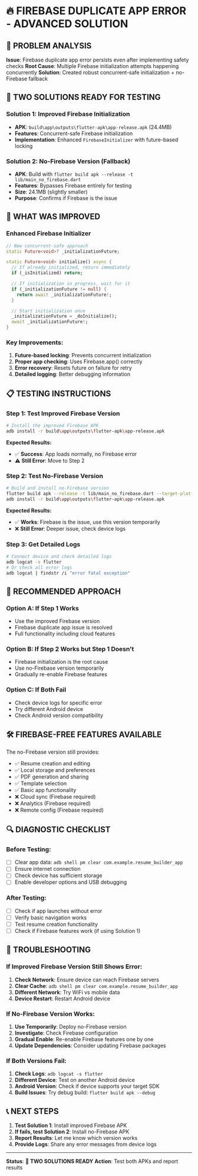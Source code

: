 # 🔥 FIREBASE DUPLICATE APP ERROR - ADVANCED SOLUTION

## 🎯 **PROBLEM ANALYSIS**

**Issue**: Firebase duplicate app error persists even after implementing safety checks
**Root Cause**: Multiple Firebase initialization attempts happening concurrently
**Solution**: Created robust concurrent-safe initialization + no-Firebase fallback

## 📱 **TWO SOLUTIONS READY FOR TESTING**

### **Solution 1: Improved Firebase Initialization**

- **APK**: `build\app\outputs\flutter-apk\app-release.apk` (24.4MB)
- **Features**: Concurrent-safe Firebase initialization
- **Implementation**: Enhanced `FirebaseInitializer` with future-based locking

### **Solution 2: No-Firebase Version (Fallback)**

- **APK**: Build with `flutter build apk --release -t lib/main_no_firebase.dart`
- **Features**: Bypasses Firebase entirely for testing
- **Size**: 24.1MB (slightly smaller)
- **Purpose**: Confirms if Firebase is the issue

## 🔧 **WHAT WAS IMPROVED**

### Enhanced Firebase Initializer

```dart
// New concurrent-safe approach
static Future<void>? _initializationFuture;

static Future<void> initialize() async {
  // If already initialized, return immediately
  if (_isInitialized) return;

  // If initialization in progress, wait for it
  if (_initializationFuture != null) {
    return await _initializationFuture!;
  }

  // Start initialization once
  _initializationFuture = _doInitialize();
  await _initializationFuture!;
}
```

### Key Improvements:

1. **Future-based locking**: Prevents concurrent initialization
2. **Proper app checking**: Uses Firebase.app() correctly
3. **Error recovery**: Resets future on failure for retry
4. **Detailed logging**: Better debugging information

## 📋 **TESTING INSTRUCTIONS**

### **Step 1: Test Improved Firebase Version**

```bash
# Install the improved Firebase APK
adb install -r build\app\outputs\flutter-apk\app-release.apk
```

**Expected Results:**

- ✅ **Success**: App loads normally, no Firebase error
- ⚠️ **Still Error**: Move to Step 2

### **Step 2: Test No-Firebase Version**

```bash
# Build and install no-Firebase version
flutter build apk --release -t lib/main_no_firebase.dart --target-platform android-arm64
adb install -r build\app\outputs\flutter-apk\app-release.apk
```

**Expected Results:**

- ✅ **Works**: Firebase is the issue, use this version temporarily
- ❌ **Still Error**: Deeper issue, check device logs

### **Step 3: Get Detailed Logs**

```bash
# Connect device and check detailed logs
adb logcat -s flutter
# Or check all error logs
adb logcat | findstr /i "error fatal exception"
```

## 🎯 **RECOMMENDED APPROACH**

### **Option A: If Step 1 Works**

- Use the improved Firebase version
- Firebase duplicate app issue is resolved
- Full functionality including cloud features

### **Option B: If Step 2 Works but Step 1 Doesn't**

- Firebase initialization is the root cause
- Use no-Firebase version temporarily
- Gradually re-enable Firebase features

### **Option C: If Both Fail**

- Check device logs for specific error
- Try different Android device
- Check Android version compatibility

## 🛠️ **FIREBASE-FREE FEATURES AVAILABLE**

The no-Firebase version still provides:

- ✅ Resume creation and editing
- ✅ Local storage and preferences
- ✅ PDF generation and sharing
- ✅ Template selection
- ✅ Basic app functionality
- ❌ Cloud sync (Firebase required)
- ❌ Analytics (Firebase required)
- ❌ Remote config (Firebase required)

## 🔍 **DIAGNOSTIC CHECKLIST**

### Before Testing:

- [ ] Clear app data: `adb shell pm clear com.example.resume_builder_app`
- [ ] Ensure internet connection
- [ ] Check device has sufficient storage
- [ ] Enable developer options and USB debugging

### After Testing:

- [ ] Check if app launches without error
- [ ] Verify basic navigation works
- [ ] Test resume creation functionality
- [ ] Check if Firebase features work (if using Solution 1)

## 🚨 **TROUBLESHOOTING**

### If Improved Firebase Version Still Shows Error:

1. **Check Network**: Ensure device can reach Firebase servers
2. **Clear Cache**: `adb shell pm clear com.example.resume_builder_app`
3. **Different Network**: Try WiFi vs mobile data
4. **Device Restart**: Restart Android device

### If No-Firebase Version Works:

1. **Use Temporarily**: Deploy no-Firebase version
2. **Investigate**: Check Firebase configuration
3. **Gradual Enable**: Re-enable Firebase features one by one
4. **Update Dependencies**: Consider updating Firebase packages

### If Both Versions Fail:

1. **Check Logs**: `adb logcat -s flutter`
2. **Different Device**: Test on another Android device
3. **Android Version**: Check if device supports your target SDK
4. **Build Issues**: Try debug build: `flutter build apk --debug`

## 📞 **NEXT STEPS**

1. **Test Solution 1**: Install improved Firebase APK
2. **If fails, test Solution 2**: Install no-Firebase APK
3. **Report Results**: Let me know which version works
4. **Provide Logs**: Share any error messages from device logs

---

**Status**: 🔧 **TWO SOLUTIONS READY**
**Action**: Test both APKs and report results
